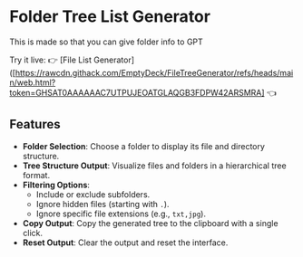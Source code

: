 # Folder Tree List Generator

This is made so that you can give folder info to GPT

Try it live:   👉  [File List Generator]([https://rawcdn.githack.com/EmptyDeck/FileTreeGenerator/refs/heads/main/web.html?token=GHSAT0AAAAAAC7UTPUJEOATGLAQGB3FDPW42ARSMRA] 👈

## Features

- **Folder Selection**: Choose a folder to display its file and directory structure.
- **Tree Structure Output**: Visualize files and folders in a hierarchical tree format.
- **Filtering Options**:
  - Include or exclude subfolders.
  - Ignore hidden files (starting with `.`).
  - Ignore specific file extensions (e.g., `txt,jpg`).
- **Copy Output**: Copy the generated tree to the clipboard with a single click.
- **Reset Output**: Clear the output and reset the interface.
